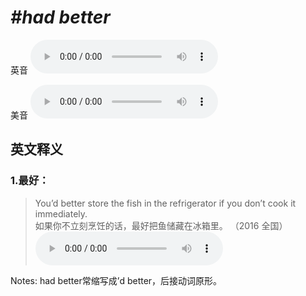 # ***\#had better*** 
英音
<audio src="./media/had better1_AAC.aac" controls="controls"></audio>

美音
<audio src="./media/had better2_AAC.aac" controls="controls"></audio>



  

英文释义
---
### 1.**最好：**  

 > You’d better store the fish in the refrigerator if you don’t cook it immediately.  
 > 如果你不立刻烹饪的话，最好把鱼储藏在冰箱里。  （2016 全国）  
<audio src="./media/better55.aac" controls="controls"></audio>

Notes: had better常缩写成’d better，后接动词原形。  

